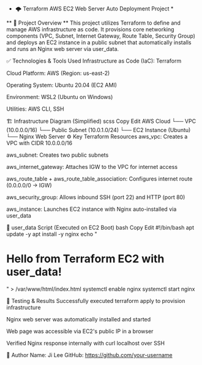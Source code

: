 * 🌩️ Terraform AWS EC2 Web Server Auto Deployment Project *
  
** 📌 Project Overview **
This project utilizes Terraform to define and manage AWS infrastructure as code. It provisions core networking components (VPC, Subnet, Internet Gateway, Route Table, Security Group) and deploys an EC2 instance in a public subnet that automatically installs and runs an Nginx web server via user_data.

✅ Technologies & Tools Used
Infrastructure as Code (IaC): Terraform

Cloud Platform: AWS (Region: us-east-2)

Operating System: Ubuntu 20.04 (EC2 AMI)

Environment: WSL2 (Ubuntu on Windows)

Utilities: AWS CLI, SSH

🏗️ Infrastructure Diagram (Simplified)
scss
Copy
Edit
AWS Cloud
└── VPC (10.0.0.0/16)
    └── Public Subnet (10.0.1.0/24)
        └── EC2 Instance (Ubuntu)
            └── Nginx Web Server
⚙️ Key Terraform Resources
aws_vpc: Creates a VPC with CIDR 10.0.0.0/16

aws_subnet: Creates two public subnets

aws_internet_gateway: Attaches IGW to the VPC for internet access

aws_route_table + aws_route_table_association: Configures internet route (0.0.0.0/0 → IGW)

aws_security_group: Allows inbound SSH (port 22) and HTTP (port 80)

aws_instance: Launches EC2 instance with Nginx auto-installed via user_data

🔧 user_data Script (Executed on EC2 Boot)
bash
Copy
Edit
#!/bin/bash
apt update -y
apt install -y nginx
echo "<h1>Hello from Terraform EC2 with user_data!</h1>" > /var/www/html/index.html
systemctl enable nginx
systemctl start nginx

🧪 Testing & Results
Successfully executed terraform apply to provision infrastructure

Nginx web server was automatically installed and started

Web page was accessible via EC2's public IP in a browser

Verified Nginx response internally with curl localhost over SSH

👤 Author
Name: Ji Lee
GitHub: https://github.com/your-username
